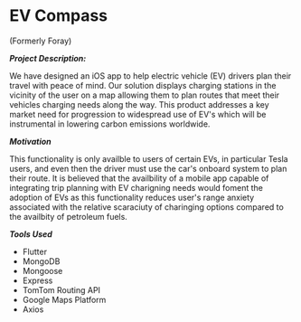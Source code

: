# EV Compass 
(Formerly Foray)

**_Project Description:_** 

We have designed an iOS app to help electric vehicle (EV) drivers plan their travel with peace of mind. Our solution displays charging stations in the vicinity of the user on a map allowing them to plan routes that meet their vehicles charging needs along the way. This product addresses a key market need for progression to widespread use of EV's which will be instrumental in lowering carbon emissions worldwide.

**_Motivation_**

This functionality is only availble to users of certain EVs, in particular Tesla users, and even then the driver must use the car's onboard system to plan their route. It is believed that the availbility of a mobile app capable of integrating trip planning with EV charigning needs would foment the adoption of EVs as this functionality reduces user's range anxiety associated with the relative scaraciuty of charinging options compared to the availbity of petroleum fuels. 

**_Tools Used_** 
* Flutter
* MongoDB
* Mongoose
* Express
* TomTom Routing API
* Google Maps Platform
* Axios 
